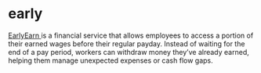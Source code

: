 # early
[EarlyEarn ](https://earlyearn.io/)is a financial service that allows employees to access a portion of their earned wages before their regular payday. Instead of waiting for the end of a pay period, workers can withdraw money they’ve already earned, helping them manage unexpected expenses or cash flow gaps.
